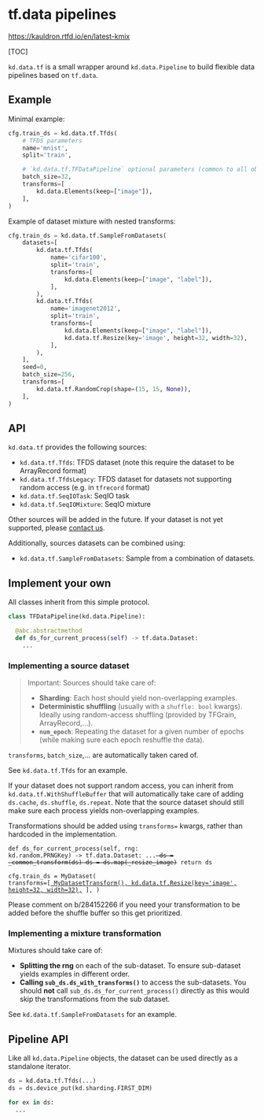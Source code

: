 # tf.data pipelines

https://kauldron.rtfd.io/en/latest-kmix

[TOC]

`kd.data.tf` is a small wrapper around `kd.data.Pipeline` to build flexible data
pipelines based on `tf.data`.

## Example

Minimal example:

```python
cfg.train_ds = kd.data.tf.Tfds(
    # TFDS parameters
    name='mnist',
    split='train',

    # `kd.data.tf.TFDataPipeline` optional parameters (common to all objects)
    batch_size=32,
    transforms=[
        kd.data.Elements(keep=["image"]),
    ],
)
```

Example of dataset mixture with nested transforms:

```python
cfg.train_ds = kd.data.tf.SampleFromDatasets(
    datasets=[
        kd.data.tf.Tfds(
            name='cifar100',
            split='train',
            transforms=[
                kd.data.Elements(keep=["image", "label"]),
            ],
        ),
        kd.data.tf.Tfds(
            name='imagenet2012',
            split='train',
            transforms=[
                kd.data.Elements(keep=["image", "label"]),
                kd.data.tf.Resize(key='image', height=32, width=32),
            ],
        ),
    ],
    seed=0,
    batch_size=256,
    transforms=[
        kd.data.tf.RandomCrop(shape=(15, 15, None)),
    ],
)
```

## API

`kd.data.tf` provides the following sources:

* `kd.data.tf.Tfds`: TFDS dataset (note this require the dataset to be
  ArrayRecord format)
* `kd.data.tf.TfdsLegacy`: TFDS dataset for datasets not supporting random
  access (e.g. in `tfrecord` format)
* `kd.data.tf.SeqIOTask`: SeqIO task
* `kd.data.tf.SeqIOMixture`: SeqIO mixture

Other sources will be added in the future. If your dataset is not yet supported,
please [contact us](https://kauldron.rtfd.io/en/latest-help#bugs-feedback).

<!--

TODO(epot): Add more source options.

-->

Additionally, sources datasets can be combined using:

* `kd.data.tf.SampleFromDatasets`: Sample from a combination of datasets.

## Implement your own

All classes inherit from this simple protocol.

```python
class TFDataPipeline(kd.data.Pipeline):

  @abc.abstractmethod
  def ds_for_current_process(self) -> tf.data.Dataset:
    ...
```

### Implementing a source dataset

> Important: Sources should take care of:
>
> * **Sharding**: Each host should yield non-overlapping examples.
> * **Deterministic shuffling** (usually with a `shuffle: bool` kwargs).
>   Ideally using random-access shuffling (provided by TFGrain,
>   ArrayRecord,...).
> * **`num_epoch`**: Repeating the dataset for a given number of epochs (while
>   making sure each epoch reshuffle the data).

`transforms`, `batch_size`,... are automatically taken cared of.

See `kd.data.tf.Tfds` for an example.

If your dataset does not support random access, you can inherit from
`kd.data.tf.WithShuffleBuffer` that will automatically take care of adding
`ds.cache`, `ds.shuffle`, `ds.repeat`. Note that the source dataset should
still make sure each process yields non-overlapping examples.

Transformations should be added using `transforms=` kwargs, rather than
hardcoded in the implementation.

<code class="lang-python"><pre>def ds_for_current_process(self, rng: kd.random.PRNGKey) -> tf.data.Dataset:
  ...<del>
  ds = _common_transform(ds)
  ds = ds.map(_resize_image)</del>
  return ds
</pre></code>

<code class="lang-python"><pre>cfg.train_ds = MyDataset(
    transforms=[<ins>
        MyDatasetTransform(),
        kd.data.tf.Resize(key='image', height=32, width=32),</ins>
    ],
)
</pre></code>

Please comment on b/284152266 if you need your transformation to be added
before the shuffle buffer so this get prioritized.

### Implementing a mixture transformation

Mixtures should take care of:

* **Splitting the rng** on each of the sub-dataset. To ensure sub-dataset yields
  examples in different order.
* **Calling `sub_ds.ds_with_transforms()`** to access the sub-datasets. You
should **not** call `sub_ds.ds_for_current_process()` directly as this would
skip the transformations from the sub dataset.

See `kd.data.tf.SampleFromDatasets` for an example.

## Pipeline API

Like all `kd.data.Pipeline` objects, the dataset can be used directly as a
standalone iterator.

```python
ds = kd.data.tf.Tfds(...)
ds = ds.device_put(kd.sharding.FIRST_DIM)

for ex in ds:
  ...
```
